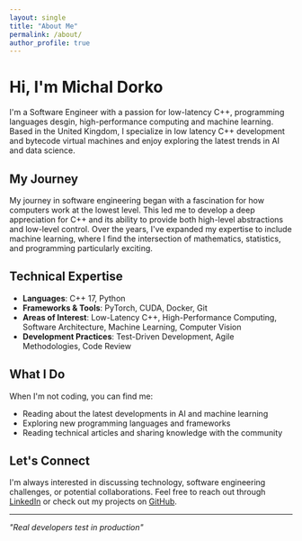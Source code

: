 ```yaml
---
layout: single
title: "About Me"
permalink: /about/
author_profile: true
---
```


# Hi, I'm Michal Dorko

I'm a Software Engineer with a passion for low-latency C++, programming languages desgin, high-performance computing and machine learning. Based in the United Kingdom, I specialize in low latency C++ development and bytecode virtual machines and enjoy exploring the latest trends in AI and data science.

## My Journey

My journey in software engineering began with a fascination for how computers work at the lowest level. This led me to develop a deep appreciation for C++ and its ability to provide both high-level abstractions and low-level control. Over the years, I've expanded my expertise to include machine learning, where I find the intersection of mathematics, statistics, and programming particularly exciting.

## Technical Expertise

- **Languages**: C++ 17, Python
- **Frameworks & Tools**: PyTorch, CUDA, Docker, Git
- **Areas of Interest**:  Low-Latency C++, High-Performance Computing, Software Architecture, Machine Learning, Computer Vision
- **Development Practices**: Test-Driven Development, Agile Methodologies, Code Review

## What I Do

When I'm not coding, you can find me:
- Reading about the latest developments in AI and machine learning
- Exploring new programming languages and frameworks
- Reading technical articles and sharing knowledge with the community

## Let's Connect

I'm always interested in discussing technology, software engineering challenges, or potential collaborations. Feel free to reach out through [LinkedIn](https://www.linkedin.com/in/dorkomichal/) or check out my projects on [GitHub](https://github.com/dorkomichal).

---

*"Real developers test in production"*
